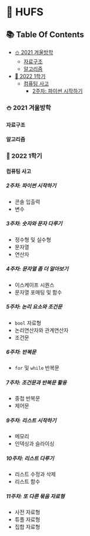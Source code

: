 # :owl: HUFS

## :books: Table Of Contents

- [:snowman: 2021 겨울방학](#snowman-2021-겨울방학)
  - [자료구조](#자료구조)
  - [알고리즘](#알고리즘)
- [:seedling: 2022 1학기](#seedling-2022-1학기)
  - [컴퓨팅 사고](#컴퓨팅-사고)
    - [2주차: 파이썬 시작하기](#2주차-파이썬-시작하기)

### :snowman: 2021 겨울방학

#### 자료구조

#### 알고리즘

### :seedling: 2022 1학기

#### 컴퓨팅 사고

##### 2주차: 파이썬 시작하기

- 콘솔 입출력
- 변수

##### 3주차: 숫자와 문자 다루기

- 정수형 및 실수형
- 문자열
- 연산자

##### 4주차: 문자열 좀 더 알아보기

- 이스케이프 시퀀스
- 문자열 포매팅 및 함수

##### 5주차: 논리 요소와 조건문

- `bool` 자료형
- 논리연산자와 관계연산자
- 조건문

##### 6주차: 반복문

- `for` 및 `while` 반복문

##### 7주차: 조건문과 반복문 활용

- 중첩 반복문
- 제어문

##### 9주차: 리스트 시작하기

- 메모리
- 인덱싱과 슬라이싱

##### 10주차: 리스트 다루기

- 리스트 수정과 삭제
- 리스트 함수

##### 11주차: 또 다른 묶음 자료형

- 사전 자료형
- 튜플 자료형
- 집합 자료형
